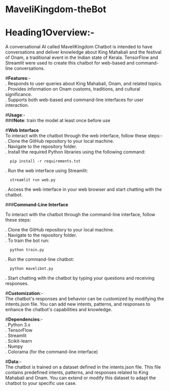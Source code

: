 # MaveliKingdom-theBot<br>
# Heading1**Overview**:-<br>
A conversational AI called MaveliKingdom Chatbot is intended to have conversations and deliver knowledge about King Mahabali and the festival of Onam, a traditional event in the Indian state of Kerala. TensorFlow and Streamlit were used to create this chatbot for web-based and command-line conversations.

#**Features**:-<br>
. Responds to user queries about King Mahabali, Onam, and related topics.<br>
. Provides information on Onam customs, traditions, and cultural significance.<br>
. Supports both web-based and command-line interfaces for user interaction.<br>

#**Usage**:-<br>
###**Note**: train the model at least once before use<br>

#**Web Interface**<br>
To interact with the chatbot through the web interface, follow these steps:-<br>
. Clone the GitHub repository to your local machine.<br>
. Navigate to the repository folder.<br>
. Install the required Python libraries using the following command:

      pip install -r requirements.txt

. Run the web interface using Streamlit:<br>

      streamlit run web.py
      
. Access the web interface in your web browser and start chatting with the chatbot.<br>

###**Command-Line Interface**<br>

To interact with the chatbot through the command-line interface, follow these steps:<br>

. Clone the GitHub repository to your local machine.<br>
. Navigate to the repository folder.<br>
. To train the bot run:<br>

      python train.py
      
. Run the command-line chatbot:<br>

      python mavelibot.py

. Start chatting with the chatbot by typing your questions and receiving responses.<br>

#**Customization**:-<br>
The chatbot's responses and behavior can be customized by modifying the intents.json file. You can add new intents, patterns, and responses to enhance the chatbot's capabilities and knowledge.

#**Dependencies**:-<br>
. Python 3.x<br>
. TensorFlow<br>
. Streamlit<br>
. Scikit-learn<br>
. Numpy<br>
. Colorama (for the command-line interface)<br>

#**Data**:-<br>
The chatbot is trained on a dataset defined in the intents.json file. This file contains predefined intents, patterns, and responses related to King Mahabali and Onam. You can extend or modify this dataset to adapt the chatbot to your specific use case.
